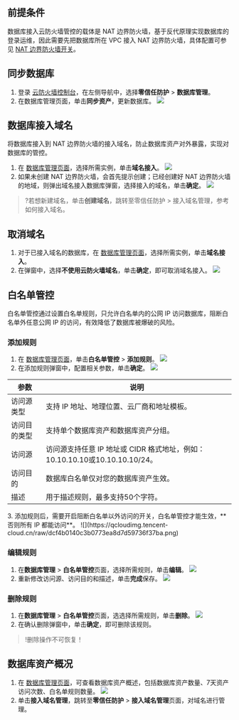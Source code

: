 ## 前提条件
数据库接入云防火墙管控的载体是 NAT 边界防火墙，基于反代原理实现数据库的登录运维，因此需要先把数据库所在 VPC 接入 NAT 边界防火墙，具体配置可参见 [NAT 边界防火墙开关](https://cloud.tencent.com/document/product/1132/46929)。


## 同步数据库
1. 登录 [云防火墙控制台](https://console.cloud.tencent.com/cfw/identityauth)，在左侧导航中，选择**零信任防护** > **数据库管理**。
2. 在数据库管理页面，单击**同步资产**，更新数据库。
![](https://qcloudimg.tencent-cloud.cn/raw/e4a16a7f13df62a7aaf22e339ef21327.png)


## 数据库接入域名
将数据库接入到 NAT 边界防火墙的接入域名，防止数据库资产对外暴露，实现对数据库的管控。

1. 在 [数据库管理页面](https://console.cloud.tencent.com/cfw/identityauth/database)，选择所需实例，单击**域名接入**。
![](https://qcloudimg.tencent-cloud.cn/raw/3c6a6ae3dfe87f3a3d14f518f04f975e.png)
2. 如果未创建 NAT 边界防火墙，会首先提示创建；已经创建好 NAT 边界防火墙的地域，则弹出域名接入数据库弹窗，选择接入的域名，单击**确定**。
![](https://qcloudimg.tencent-cloud.cn/raw/a447665bebb951d91784c13cc6260103.png)
>?若想新建域名，单击**创建域名**，跳转至零信任防护 > 接入域名管理，参考如何接入域名。
>

## 取消域名
1. 对于已接入域名的数据库，在 [数据库管理页面](https://console.cloud.tencent.com/cfw/identityauth/database)，选择所需实例，单击**域名接入**。
2. 在弹窗中，选择**不使用云防火墙域名**，单击**确定**，即可取消域名接入。
![](https://qcloudimg.tencent-cloud.cn/raw/beedd900e2e821391d61e763ae394af4.png)


## 白名单管控
白名单管控通过设置白名单规则，只允许白名单内的公网 IP 访问数据库，阻断白名单外任意公网 IP 的访问，有效降低了数据库被爆破的风险。

### 添加规则
1. 在 [数据库管理页面](https://console.cloud.tencent.com/cfw/identityauth/database)，单击**白名单管控** > **添加规则**。
![](https://qcloudimg.tencent-cloud.cn/raw/5353bc123d2f265fec7ffa677818618a.png)
2. 在添加规则弹窗中，配置相关参数，单击**确定**。
![](https://qcloudimg.tencent-cloud.cn/raw/f67fff601cdaaecc899160f54a0288b0.png)
<table>
<thead>
<tr>
<th>参数</th>
<th>说明</th>
</tr>
</thead>
<tbody><tr>
<td>访问源类型</td>
<td>支持 IP 地址、地理位置、云厂商和地址模板。</td>
</tr>
<tr>
<td>访问目的类型</td>
<td>支持单个数据库资产和数据库资产分组。</td>
</tr>
<tr>
<td>访问源</td>
<td>访问源支持任意 IP 地址或 CIDR 格式地址，例如：10.10.10.10或10.10.10.10/24。</td>
</tr>
<tr>
<td>访问目的</td>
<td>数据库白名单仅对您的数据库资产生效。</td>
</tr>
<tr>
<td>描述</td>
<td>用于描述规则，最多支持50个字符。</td>
</tr>
</tbody></table>
3. 添加规则后，需要开启阻断白名单以外访问的开关，白名单管控才能生效，**否则所有 IP 都能访问**。
![](https://qcloudimg.tencent-cloud.cn/raw/dcf4b0140c3b0773ea8d7d59736f37ba.png)

### 编辑规则
1. 在**数据库管理** > **白名单管控**页面，选择所需规则，单击**编辑**。
![](https://qcloudimg.tencent-cloud.cn/raw/f545a19690c5755311b20245e5bea9ff.png)
2. 重新修改访问源、访问目的和描述，单击**完成**保存。
![](https://qcloudimg.tencent-cloud.cn/raw/246ea9f50156e2de108ad3c04dfb5c62.png)


### 删除规则
1. 在**数据库管理** > **白名单管控**页面，选选择所需规则，单击**删除**。
![](https://qcloudimg.tencent-cloud.cn/raw/578f3ea5af23ba826e73c0810ff8b55c.png)
2. 在确认删除弹窗中，单击**确定**，即可删除该规则。
>!删除操作不可恢复！

## 数据库资产概况
1. 在 [数据库管理页面](https://console.cloud.tencent.com/cfw/identityauth/database)，可查看数据库资产概述，包括数据库资产数量、7天资产访问次数、白名单规则数量。
![](https://qcloudimg.tencent-cloud.cn/raw/624efb64c1836925b64df0c82733b79a.png)
2. 单击**接入域名管理**，跳转至**零信任防护** > **接入域名管理**页面，对域名进行管理。

